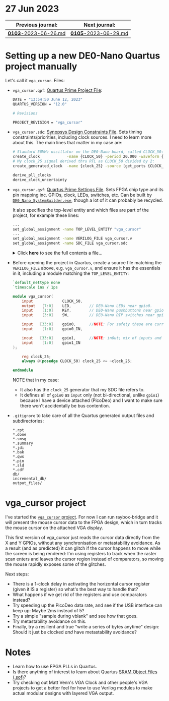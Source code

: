 # 27 Jun 2023

| Previous journal: | Next journal: |
|-|-|
| [**0103**-2023-06-26.md](./0103-2023-06-26.md) | [**0105**-2023-06-29.md](./0105-2023-06-29.md) |

# Setting up a new DE0-Nano Quartus project manually

Let's call it `vga_cursor`. Files:

*   `vga_cursor.qpf`: [Quartus Prime Project File][qpf]:
    ```bash
    DATE = "13:54:50 June 12, 2023"
    QUARTUS_VERSION = "12.0"

    # Revisions

    PROJECT_REVISION = "vga_cursor"
    ```
*   `vga_cursor.sdc`: [Synopsys Design Constraints File][sdc]. Sets timing constraints/priorities,
    including clock sources. I need to learn more about this. The main lines that matter in my case are:
    ```bash
    # Standard 50MHz oscillator on the DE0-Nano board, called CLOCK_50:
    create_clock            -name {CLOCK_50} -period 20.000 -waveform { 0.000 10.000 } [get_ports {CLOCK_50}]
    # My clock_25 signal derived thru RTL as CLOCK_50 divided by 2:
    create_generated_clock  -name {clock_25} -source [get_ports {CLOCK_50}] -divide_by 2 [get_pins {clock_25|q}]

    derive_pll_clocks
    derive_clock_uncertainty
    ```
*   `vga_cursor.qsf`: [Quartus Prime Settings File][qsf]. Sets FPGA chip type and its pin mapping
    inc. GPIOs, clock, LEDs, switches, etc. Can be built by [`DE0_Nano_SystemBuilder.exe`][SystemBuilder],
    though a lot of it can probably be recycled.
    
    It also specifies the top-level entity and which files are part of the project, for example these lines:
    ```bash
    ...
    set_global_assignment -name TOP_LEVEL_ENTITY "vga_cursor"
    ...
    set_global_assignment -name VERILOG_FILE vga_cursor.v
    set_global_assignment -name SDC_FILE vga_cursor.sdc
    ```

    <details>
    <summary>Click <strong>here</strong> to see the full contents a file...</summary>

    ```bash
    #============================================================
    # Build by Terasic System Builder
    #============================================================

    set_global_assignment -name FAMILY "Cyclone IV E"
    set_global_assignment -name DEVICE EP4CE22F17C6
    set_global_assignment -name TOP_LEVEL_ENTITY "vga_cursor"
    set_global_assignment -name ORIGINAL_QUARTUS_VERSION "12.0"
    set_global_assignment -name LAST_QUARTUS_VERSION "22.1std.0 Lite Edition"
    set_global_assignment -name PROJECT_CREATION_TIME_DATE "13:54:50 JUNE 12,2023"
    set_global_assignment -name DEVICE_FILTER_PACKAGE FBGA
    set_global_assignment -name DEVICE_FILTER_PIN_COUNT 256
    set_global_assignment -name DEVICE_FILTER_SPEED_GRADE 6

    #============================================================
    # CLOCK
    #============================================================
    set_location_assignment PIN_R8 -to CLOCK_50
    set_instance_assignment -name IO_STANDARD "3.3-V LVTTL" -to CLOCK_50

    #============================================================
    # LED
    #============================================================
    set_location_assignment PIN_A15 -to LED[0]
    set_instance_assignment -name IO_STANDARD "3.3-V LVTTL" -to LED[0]
    set_location_assignment PIN_A13 -to LED[1]
    set_instance_assignment -name IO_STANDARD "3.3-V LVTTL" -to LED[1]
    set_location_assignment PIN_B13 -to LED[2]
    set_instance_assignment -name IO_STANDARD "3.3-V LVTTL" -to LED[2]
    set_location_assignment PIN_A11 -to LED[3]
    set_instance_assignment -name IO_STANDARD "3.3-V LVTTL" -to LED[3]
    set_location_assignment PIN_D1 -to LED[4]
    set_instance_assignment -name IO_STANDARD "3.3-V LVTTL" -to LED[4]
    set_location_assignment PIN_F3 -to LED[5]
    set_instance_assignment -name IO_STANDARD "3.3-V LVTTL" -to LED[5]
    set_location_assignment PIN_B1 -to LED[6]
    set_instance_assignment -name IO_STANDARD "3.3-V LVTTL" -to LED[6]
    set_location_assignment PIN_L3 -to LED[7]
    set_instance_assignment -name IO_STANDARD "3.3-V LVTTL" -to LED[7]

    #============================================================
    # KEY
    #============================================================
    set_location_assignment PIN_J15 -to KEY[0]
    set_instance_assignment -name IO_STANDARD "3.3-V LVTTL" -to KEY[0]
    set_location_assignment PIN_E1 -to KEY[1]
    set_instance_assignment -name IO_STANDARD "3.3-V LVTTL" -to KEY[1]

    #============================================================
    # SW
    #============================================================
    set_location_assignment PIN_M1 -to SW[0]
    set_instance_assignment -name IO_STANDARD "3.3-V LVTTL" -to SW[0]
    set_location_assignment PIN_T8 -to SW[1]
    set_instance_assignment -name IO_STANDARD "3.3-V LVTTL" -to SW[1]
    set_location_assignment PIN_B9 -to SW[2]
    set_instance_assignment -name IO_STANDARD "3.3-V LVTTL" -to SW[2]
    set_location_assignment PIN_M15 -to SW[3]
    set_instance_assignment -name IO_STANDARD "3.3-V LVTTL" -to SW[3]

    #============================================================
    # GPIO_0, GPIO_0 connect to GPIO Default
    #============================================================
    set_location_assignment PIN_A8 -to gpio0_IN[0]
    set_instance_assignment -name IO_STANDARD "3.3-V LVTTL" -to gpio0_IN[0]
    set_location_assignment PIN_D3 -to gpio0[0]
    set_instance_assignment -name IO_STANDARD "3.3-V LVTTL" -to gpio0[0]
    set_location_assignment PIN_B8 -to gpio0_IN[1]
    set_instance_assignment -name IO_STANDARD "3.3-V LVTTL" -to gpio0_IN[1]
    set_location_assignment PIN_C3 -to gpio0[1]
    set_instance_assignment -name IO_STANDARD "3.3-V LVTTL" -to gpio0[1]
    set_location_assignment PIN_A2 -to gpio0[2]
    set_instance_assignment -name IO_STANDARD "3.3-V LVTTL" -to gpio0[2]
    set_location_assignment PIN_A3 -to gpio0[3]
    set_instance_assignment -name IO_STANDARD "3.3-V LVTTL" -to gpio0[3]
    set_location_assignment PIN_B3 -to gpio0[4]
    set_instance_assignment -name IO_STANDARD "3.3-V LVTTL" -to gpio0[4]
    set_location_assignment PIN_B4 -to gpio0[5]
    set_instance_assignment -name IO_STANDARD "3.3-V LVTTL" -to gpio0[5]
    set_location_assignment PIN_A4 -to gpio0[6]
    set_instance_assignment -name IO_STANDARD "3.3-V LVTTL" -to gpio0[6]
    set_location_assignment PIN_B5 -to gpio0[7]
    set_instance_assignment -name IO_STANDARD "3.3-V LVTTL" -to gpio0[7]
    set_location_assignment PIN_A5 -to gpio0[8]
    set_instance_assignment -name IO_STANDARD "3.3-V LVTTL" -to gpio0[8]
    set_location_assignment PIN_D5 -to gpio0[9]
    set_instance_assignment -name IO_STANDARD "3.3-V LVTTL" -to gpio0[9]
    set_location_assignment PIN_B6 -to gpio0[10]
    set_instance_assignment -name IO_STANDARD "3.3-V LVTTL" -to gpio0[10]
    set_location_assignment PIN_A6 -to gpio0[11]
    set_instance_assignment -name IO_STANDARD "3.3-V LVTTL" -to gpio0[11]
    set_location_assignment PIN_B7 -to gpio0[12]
    set_instance_assignment -name IO_STANDARD "3.3-V LVTTL" -to gpio0[12]
    set_location_assignment PIN_D6 -to gpio0[13]
    set_instance_assignment -name IO_STANDARD "3.3-V LVTTL" -to gpio0[13]
    set_location_assignment PIN_A7 -to gpio0[14]
    set_instance_assignment -name IO_STANDARD "3.3-V LVTTL" -to gpio0[14]
    set_location_assignment PIN_C6 -to gpio0[15]
    set_instance_assignment -name IO_STANDARD "3.3-V LVTTL" -to gpio0[15]
    set_location_assignment PIN_C8 -to gpio0[16]
    set_instance_assignment -name IO_STANDARD "3.3-V LVTTL" -to gpio0[16]
    set_location_assignment PIN_E6 -to gpio0[17]
    set_instance_assignment -name IO_STANDARD "3.3-V LVTTL" -to gpio0[17]
    set_location_assignment PIN_E7 -to gpio0[18]
    set_instance_assignment -name IO_STANDARD "3.3-V LVTTL" -to gpio0[18]
    set_location_assignment PIN_D8 -to gpio0[19]
    set_instance_assignment -name IO_STANDARD "3.3-V LVTTL" -to gpio0[19]
    set_location_assignment PIN_E8 -to gpio0[20]
    set_instance_assignment -name IO_STANDARD "3.3-V LVTTL" -to gpio0[20]
    set_location_assignment PIN_F8 -to gpio0[21]
    set_instance_assignment -name IO_STANDARD "3.3-V LVTTL" -to gpio0[21]
    set_location_assignment PIN_F9 -to gpio0[22]
    set_instance_assignment -name IO_STANDARD "3.3-V LVTTL" -to gpio0[22]
    set_location_assignment PIN_E9 -to gpio0[23]
    set_instance_assignment -name IO_STANDARD "3.3-V LVTTL" -to gpio0[23]
    set_location_assignment PIN_C9 -to gpio0[24]
    set_instance_assignment -name IO_STANDARD "3.3-V LVTTL" -to gpio0[24]
    set_location_assignment PIN_D9 -to gpio0[25]
    set_instance_assignment -name IO_STANDARD "3.3-V LVTTL" -to gpio0[25]
    set_location_assignment PIN_E11 -to gpio0[26]
    set_instance_assignment -name IO_STANDARD "3.3-V LVTTL" -to gpio0[26]
    set_location_assignment PIN_E10 -to gpio0[27]
    set_instance_assignment -name IO_STANDARD "3.3-V LVTTL" -to gpio0[27]
    set_location_assignment PIN_C11 -to gpio0[28]
    set_instance_assignment -name IO_STANDARD "3.3-V LVTTL" -to gpio0[28]
    set_location_assignment PIN_B11 -to gpio0[29]
    set_instance_assignment -name IO_STANDARD "3.3-V LVTTL" -to gpio0[29]
    set_location_assignment PIN_A12 -to gpio0[30]
    set_instance_assignment -name IO_STANDARD "3.3-V LVTTL" -to gpio0[30]
    set_location_assignment PIN_D11 -to gpio0[31]
    set_instance_assignment -name IO_STANDARD "3.3-V LVTTL" -to gpio0[31]
    set_location_assignment PIN_D12 -to gpio0[32]
    set_instance_assignment -name IO_STANDARD "3.3-V LVTTL" -to gpio0[32]
    set_location_assignment PIN_B12 -to gpio0[33]
    set_instance_assignment -name IO_STANDARD "3.3-V LVTTL" -to gpio0[33]

    #============================================================
    # GPIO_1, GPIO_1 connect to GPIO Default
    #============================================================
    set_location_assignment PIN_T9 -to gpio1_IN[0]
    set_instance_assignment -name IO_STANDARD "3.3-V LVTTL" -to gpio1_IN[0]
    set_location_assignment PIN_F13 -to gpio1[0]
    set_instance_assignment -name IO_STANDARD "3.3-V LVTTL" -to gpio1[0]
    set_location_assignment PIN_R9 -to gpio1_IN[1]
    set_instance_assignment -name IO_STANDARD "3.3-V LVTTL" -to gpio1_IN[1]
    set_location_assignment PIN_T15 -to gpio1[1]
    set_instance_assignment -name IO_STANDARD "3.3-V LVTTL" -to gpio1[1]
    set_location_assignment PIN_T14 -to gpio1[2]
    set_instance_assignment -name IO_STANDARD "3.3-V LVTTL" -to gpio1[2]
    set_location_assignment PIN_T13 -to gpio1[3]
    set_instance_assignment -name IO_STANDARD "3.3-V LVTTL" -to gpio1[3]
    set_location_assignment PIN_R13 -to gpio1[4]
    set_instance_assignment -name IO_STANDARD "3.3-V LVTTL" -to gpio1[4]
    set_location_assignment PIN_T12 -to gpio1[5]
    set_instance_assignment -name IO_STANDARD "3.3-V LVTTL" -to gpio1[5]
    set_location_assignment PIN_R12 -to gpio1[6]
    set_instance_assignment -name IO_STANDARD "3.3-V LVTTL" -to gpio1[6]
    set_location_assignment PIN_T11 -to gpio1[7]
    set_instance_assignment -name IO_STANDARD "3.3-V LVTTL" -to gpio1[7]
    set_location_assignment PIN_T10 -to gpio1[8]
    set_instance_assignment -name IO_STANDARD "3.3-V LVTTL" -to gpio1[8]
    set_location_assignment PIN_R11 -to gpio1[9]
    set_instance_assignment -name IO_STANDARD "3.3-V LVTTL" -to gpio1[9]
    set_location_assignment PIN_P11 -to gpio1[10]
    set_instance_assignment -name IO_STANDARD "3.3-V LVTTL" -to gpio1[10]
    set_location_assignment PIN_R10 -to gpio1[11]
    set_instance_assignment -name IO_STANDARD "3.3-V LVTTL" -to gpio1[11]
    set_location_assignment PIN_N12 -to gpio1[12]
    set_instance_assignment -name IO_STANDARD "3.3-V LVTTL" -to gpio1[12]
    set_location_assignment PIN_P9 -to gpio1[13]
    set_instance_assignment -name IO_STANDARD "3.3-V LVTTL" -to gpio1[13]
    set_location_assignment PIN_N9 -to gpio1[14]
    set_instance_assignment -name IO_STANDARD "3.3-V LVTTL" -to gpio1[14]
    set_location_assignment PIN_N11 -to gpio1[15]
    set_instance_assignment -name IO_STANDARD "3.3-V LVTTL" -to gpio1[15]
    set_location_assignment PIN_L16 -to gpio1[16]
    set_instance_assignment -name IO_STANDARD "3.3-V LVTTL" -to gpio1[16]
    set_location_assignment PIN_K16 -to gpio1[17]
    set_instance_assignment -name IO_STANDARD "3.3-V LVTTL" -to gpio1[17]
    set_location_assignment PIN_R16 -to gpio1[18]
    set_instance_assignment -name IO_STANDARD "3.3-V LVTTL" -to gpio1[18]
    set_location_assignment PIN_L15 -to gpio1[19]
    set_instance_assignment -name IO_STANDARD "3.3-V LVTTL" -to gpio1[19]
    set_location_assignment PIN_P15 -to gpio1[20]
    set_instance_assignment -name IO_STANDARD "3.3-V LVTTL" -to gpio1[20]
    set_location_assignment PIN_P16 -to gpio1[21]
    set_instance_assignment -name IO_STANDARD "3.3-V LVTTL" -to gpio1[21]
    set_location_assignment PIN_R14 -to gpio1[22]
    set_instance_assignment -name IO_STANDARD "3.3-V LVTTL" -to gpio1[22]
    set_location_assignment PIN_N16 -to gpio1[23]
    set_instance_assignment -name IO_STANDARD "3.3-V LVTTL" -to gpio1[23]
    set_location_assignment PIN_N15 -to gpio1[24]
    set_instance_assignment -name IO_STANDARD "3.3-V LVTTL" -to gpio1[24]
    set_location_assignment PIN_P14 -to gpio1[25]
    set_instance_assignment -name IO_STANDARD "3.3-V LVTTL" -to gpio1[25]
    set_location_assignment PIN_L14 -to gpio1[26]
    set_instance_assignment -name IO_STANDARD "3.3-V LVTTL" -to gpio1[26]
    set_location_assignment PIN_N14 -to gpio1[27]
    set_instance_assignment -name IO_STANDARD "3.3-V LVTTL" -to gpio1[27]
    set_location_assignment PIN_M10 -to gpio1[28]
    set_instance_assignment -name IO_STANDARD "3.3-V LVTTL" -to gpio1[28]
    set_location_assignment PIN_L13 -to gpio1[29]
    set_instance_assignment -name IO_STANDARD "3.3-V LVTTL" -to gpio1[29]
    set_location_assignment PIN_J16 -to gpio1[30]
    set_instance_assignment -name IO_STANDARD "3.3-V LVTTL" -to gpio1[30]
    set_location_assignment PIN_K15 -to gpio1[31]
    set_instance_assignment -name IO_STANDARD "3.3-V LVTTL" -to gpio1[31]
    set_location_assignment PIN_J13 -to gpio1[32]
    set_instance_assignment -name IO_STANDARD "3.3-V LVTTL" -to gpio1[32]
    set_location_assignment PIN_J14 -to gpio1[33]
    set_instance_assignment -name IO_STANDARD "3.3-V LVTTL" -to gpio1[33]

    #============================================================
    # End of pin assignments by Terasic System Builder
    #============================================================

    set_global_assignment -name VERILOG_FILE vga_cursor.v
    set_global_assignment -name SDC_FILE vga_cursor.SDC
    set_global_assignment -name MIN_CORE_JUNCTION_TEMP 0
    set_global_assignment -name MAX_CORE_JUNCTION_TEMP 85
    set_global_assignment -name POWER_PRESET_COOLING_SOLUTION "23 MM HEAT SINK WITH 200 LFPM AIRFLOW"
    set_global_assignment -name POWER_BOARD_THERMAL_MODEL "NONE (CONSERVATIVE)"
    set_global_assignment -name PARTITION_NETLIST_TYPE SOURCE -section_id Top
    set_global_assignment -name PARTITION_FITTER_PRESERVATION_LEVEL PLACEMENT_AND_ROUTING -section_id Top
    set_global_assignment -name PARTITION_COLOR 16764057 -section_id Top
    set_instance_assignment -name PARTITION_HIERARCHY root_partition -to | -section_id Top
    ```
    </details>
*   Before opening the project in Quartus, create a source file matching the `VERILOG_FILE` above,
    e.g. `vga_cursor.v`, and ensure it has the essentials in it, including a module matching the
    `TOP_LEVEL_ENTITY`:
    ```verilog
    `default_nettype none
    `timescale 1ns / 1ps

    module vga_cursor(
        input             CLOCK_50,
        output   [7:0]    LED,        // DE0-Nano LEDs near gpio0.
        input    [1:0]    KEY,        // DE0-Nano pushbuttons near gpio0.
        input    [3:0]    SW,         // DE0-Nano DIP switches near gpio1.

        input   [33:0]    gpio0,      //NOTE: For safety these are currently set as input-only, since Pi Pico connects directly to these.
        input    [1:0]    gpio0_IN,

        inout   [33:0]    gpio1,      //NOTE: inOut; mix of inputs and outputs.
        input    [1:0]    gpio1_IN
    );

        reg clock_25;
        always @(posedge CLOCK_50) clock_25 <= ~clock_25;

    endmodule

    ```
    NOTE that in my case:
    *   It also has the `clock_25` generator that my SDC file refers to.
    *   It defines all of `gpio0` as `input` only (not bi-directional, unlike `gpio1`)
        because I have a device attached (PicoDeo) and I want to make sure there won't accidentally
        be bus contention.
*   `.gitignore` to take care of all the Quartus generated output files and subdirectories:
    ```
    *.rpt
    *.done
    *.smsg
    *.summary
    *.jdi
    *.bak
    *.qws
    *.pin
    *.sld
    *.cdf
    db/
    incremental_db/
    output_files/
    ```

# vga_cursor project

I've started the [`vga_cursor` project][vga_cursor]. For now I can run raybox-bridge and it will
present the mouse cursor data to the FPGA design, which in turn tracks the mouse cursor on the attached
VGA display.

This first version of vga_cursor just reads the cursor data directly from the X and Y GPIOs, without any
synchronisation or metastability avoidance. As a result (and as predicted) it can glitch if the cursor
happens to move while the screen is being rendered: I'm using registers to track when the raster scan
enters and leaves the cursor region instead of comparators, so moving the mouse rapidly exposes some
of the glitches.

Next steps:
*   There is a 1-clock delay in activating the horizontal cursor register (given it IS a register)
    so what's the best way to handle that?
*   What happens if we get rid of the registers and use comparators instead?
*   Try speeding up the PicoDeo data rate, and see if the USB interface can keep up: Maybe 2ms instead of 5?
*   Try a simple "sample during vblank" and see how that goes.
*   Try metastability avoidance on this.
*   Finally, try a resilient and true "write a series of bytes anytime" design: Should it just be
    clocked *and* have metastability avoidance?

# Notes

*   Learn how to use FPGA PLLs in Quartus.
*   Is there anything of interest to learn about Quartus [SRAM Object Files (.sof)][sof]?
*   Try checking out Matt Venn's VGA Clock and other people's VGA projects to get a better feel
    for how to use Verilog modules to make actual modular designs with layered VGA output.

[qpf]: https://www.intel.com/content/www/us/en/programmable/quartushelp/17.0/reference/glossary/def_qpf.htm
[qsf]: https://www.intel.com/content/www/us/en/programmable/quartushelp/17.0/reference/glossary/def_qsf.htm
[sdc]: https://www.intel.com/content/www/us/en/programmable/quartushelp/17.0/reference/glossary/def_sdc.htm
[sof]: https://www.intel.com/content/www/us/en/programmable/quartushelp/17.0/reference/glossary/def_sof.htm
[vga_cursor]: https://github.com/algofoogle/sandpit/tree/master/pi_pico/pico-de0/vga_cursor
[SystemBuilder]: ./0094-2023-06-12.md#setting-up-the-project-using-de0-nano-system-builder
